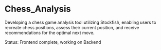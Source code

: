 # Chess_Analysis
Developing a chess game analysis tool utilizing Stockfish, enabling users to recreate chess positions, assess their current position, and receive recommendations for the optimal next move.

Status: Frontend complete, working on Backend
